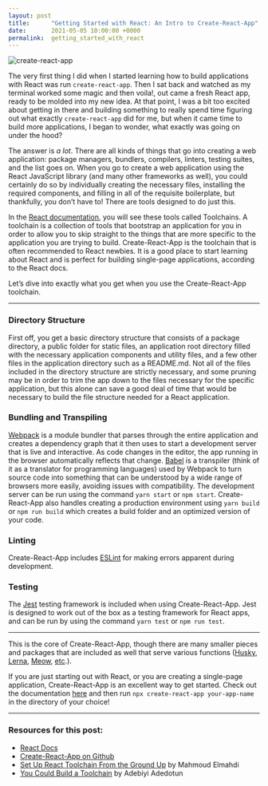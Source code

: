 ```yaml
---
layout: post
title:      "Getting Started with React: An Intro to Create-React-App"
date:       2021-05-05 10:00:00 +0000
permalink:  getting_started_with_react
---
```


![create-react-app](https://i.imgur.com/gZCFKnK.png)

The very first thing I did when I started learning how to build applications with React was run `create-react-app`. Then I sat back and watched as my terminal worked some magic and then voila!, out came a fresh React app, ready to be molded into my new idea. At that point, I was a bit too excited about getting in there and building something to really spend time figuring out what exactly `create-react-app` did for me, but when it came time to build more applications, I began to wonder, what exactly was going on under the hood?

The answer is _a lot_. There are all kinds of things that go into creating a web application: package managers, bundlers, compilers, linters, testing suites, and the list goes on. When you go to create a web application using the React JavaScript library (and many other frameworks as well), you could certainly do so by individually creating the necessary files, installing the required components, and filling in all of the requisite boilerplate, but thankfully, you don’t have to! There are tools designed to do just this. 

In the [React documentation](https://reactjs.org/docs/create-a-new-react-app.html#create-react-app), you will see these tools called Toolchains. A toolchain is a collection of tools that bootstrap an application for you in order to allow you to skip straight to the things that are more specific to the application you are trying to build. Create-React-App is the toolchain that is often recommended to React newbies. It is a good place to start learning about React and is perfect for building single-page applications, according to the React docs. 

Let’s dive into exactly what you get when you use the Create-React-App toolchain.

---
### Directory Structure

First off, you get a basic directory structure that consists of a package directory, a public folder for static files, an application root directory filled with the necessary application components and utility files, and a few other files in the application directory such as a README.md. Not all of the files included in the directory structure are strictly necessary, and some pruning may be in order to trim the app down to the files necessary for the specific application, but this alone can save a good deal of time that would be necessary to build the file structure needed for a React application.

### Bundling and Transpiling

[Webpack](https://webpack.js.org/) is a module bundler that parses through the entire application and creates a dependency graph that it then uses to start a development server that is live and interactive. As code changes in the editor, the app running in the browser automatically reflects that change. [Babel](https://babeljs.io/) is a transpiler (think of it as a translator for programming languages) used by Webpack to turn source code into something that can be understood by a wide range of browsers more easily, avoiding issues with compatibility. The development server can be run using the command `yarn start` or `npm start`. Create-React-App also handles creating a production environment using `yarn build` or `npm run build` which creates a build folder and an optimized version of your code. 

### Linting

Create-React-App includes [ESLint](https://eslint.org/) for making errors apparent during development. 

### Testing

The [Jest](https://jestjs.io/) testing framework is included when using Create-React-App. Jest is designed to work out of the box as a testing framework for React apps, and can be run by using the command `yarn test` or `npm run test`. 


---
This is the core of Create-React-App, though there are many smaller pieces and packages that are included as well that serve various functions ([Husky](https://github.com/typicode/husky), [Lerna](https://github.com/lerna/lerna), [Meow](https://github.com/sindresorhus/meow), [etc](https://github.com/facebook/create-react-app/blob/master/package.json).). 

If you are just starting out with React, or you are creating a single-page application, Create-React-App is an excellent way to get started. Check out the documentation [here](https://github.com/facebook/create-react-app) and then run `npx create-react-app your-app-name` in the directory of your choice!

---

### Resources for this post:
- [React Docs](https://reactjs.org/docs/create-a-new-react-app.html)
- [Create-React-App on Github](https://github.com/facebook/create-react-app)
- [Set Up React Toolchain From the Ground Up](https://dev.to/_elmahdim/set-up-react-toolchain-from-the-ground-up-3340) by Mahmoud Elmahdi
- [You Could Build a Toolchain](https://blog.logrocket.com/creating-a-react-app-toolchain-from-scratch/#:~:text=You%20could%20build%20a%20toolchain,tools%20or%20the%20learning%20curve.&text=You%20could%20build%20a%20toolchain,tools%20or%20the%20learning%20curve) by Adebiyi Adedotun

